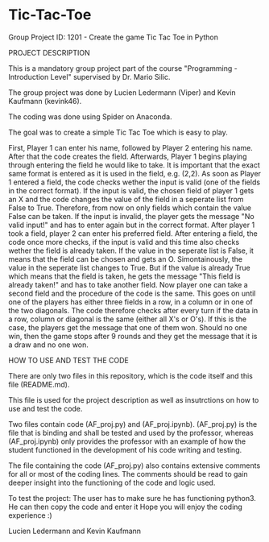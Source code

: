 # Tic-Tac-Toe

Group Project ID: 1201 - Create the game Tic Tac Toe in Python

PROJECT DESCRIPTION

This is a mandatory group project part of the course "Programming - Introduction Level" supervised by Dr. Mario Silic.

The group project was done by Lucien Ledermann (Viper) and Kevin Kaufmann (kevink46).

The coding was done using Spider on Anaconda.

The goal was to create a simple Tic Tac Toe which is easy to play.

First, Player 1 can enter his name, followed by Player 2 entering his name. After that the code creates the field.
Afterwards, Player 1 begins playing through entering the field he would like to take. It is important that the exact same format is entered as it is used in the field, e.g. (2,2). As soon as Player 1 entered a field, the code checks wether the input is valid (one of the fields in the correct format). If the input is valid, the chosen field of player 1 gets an X and the code changes the value of the field in a seperate list from False to True. Therefore, from now on only fields which contain the value False can be taken. If the input is invalid, the player gets the message "No valid input!" and has to enter again but in the correct format. 
After player 1 took a field, player 2 can enter his preferred field. After entering a field, the code once more checks, if the input is valid and this time also checks wether the field is already taken. If the value in the seperate list is False, it means that the field can be chosen and gets an O. Simontainously, the value in the seperate list changes to True. But if the value is already True which means that the field is taken, he gets the message "This field is already taken!" and has to take another field.
Now player one can take a second field and the procedure of the code is the same. 
This goes on until one of the players has either three fields in a row, in a column or in one of the two diagonals. The code therefore checks after every turn if the data in a row, column or diagonal is the same (either all X's or O's). If this is the case, the players get the message that one of them won. Should no one win, then the game stops after 9 rounds and they get the message that it is a draw and no one won. 


HOW TO USE AND TEST THE CODE

There are only two files in this repository, which is the code itself and this file (README.md).

This file is used for the project description as well as insutrctions on how to use and test the code.

Two files contain code (AF_proj.py) and (AF_proj.ipynb). (AF_proj.py) is the file that is binding and shall be tested and used by the professor, whereas (AF_proj.ipynb) only provides the professor with an example of how the student functioned in the development of his code writing and testing.

The file containing the code (AF_proj.py) also contains extensive comments for all or most of the coding lines. The comments should be read to gain deeper insight into the functioning of the code and logic used.

To test the project: The user has to make sure he has functioning python3. He can then copy the code and enter it 
Hope you will enjoy the coding experience :)

Lucien Ledermann and Kevin Kaufmann
